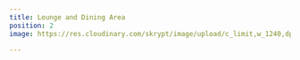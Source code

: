 ```yaml
---
title: Lounge and Dining Area
position: 2
image: https://res.cloudinary.com/skrypt/image/upload/c_limit,w_1240,dpr_auto,f_auto/v1583867272/chrinas/Living_Room_z84tv3.webp

---
```

